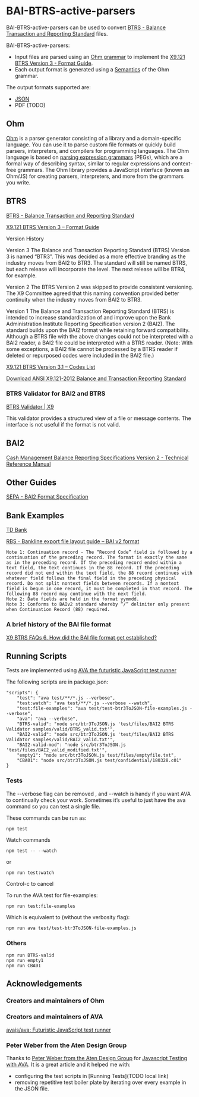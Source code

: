 # BAI-BTRS-active-parsers

BAI-BTRS-active-parsers can be used to convert [BTRS - Balance Transaction and Reporting Standard](https://x9.org/standards/btrs/) files.

BAI-BTRS-active-parsers:

- Input files are parsed using an [Ohm grammar](TODO) to implement the [X9.121 BTRS Version 3 - Format Guide](https://x9.org/wp-content/uploads/2017/05/X9.121-2016-BTRS-Version-3.0.pdf).
- Each output format is generated using a [Semantics](TODO) of the Ohm grammar.

The output formats supported are:

- [JSON](http://json.org/)
- PDF (TODO)

## Ohm

[Ohm](https://github.com/harc/ohm) is a parser generator consisting of a library and a domain-specific language.
You can use it to parse custom file formats or quickly build parsers, interpreters, and compilers for programming languages.
The Ohm language is based on [parsing expression grammars](http://en.wikipedia.org/wiki/Parsing_expression_grammar) (PEGs),
which are a formal way of describing syntax, similar to regular expressions and context-free grammars.
The Ohm library provides a JavaScript interface (known as Ohm/JS) for creating parsers, interpreters, and more from the grammars you write.

## BTRS

[BTRS - Balance Transaction and Reporting Standard](https://x9.org/standards/btrs/)

[X9.121 BTRS Version 3 – Format Guide](https://x9.org/wp-content/uploads/2017/05/X9.121-2016-BTRS-Version-3.0.pdf)

Version History

Version 3
The Balance and Transaction Reporting Standard (BTRS) Version 3 is named “BTR3”. This was decided as a more effective branding as the industry moves from BAI2 to BTR3. The standard will still be named BTRS, but each release will incorporate the level. The next release will be BTR4, for example.

Version 2
The BTRS Version 2 was skipped to provide consistent versioning. The X9 Committee agreed that this naming convention provided better continuity when the industry moves from BAI2 to BTR3.

Version 1
The Balance and Transaction Reporting Standard (BTRS) is intended to increase standardization of and improve upon the Bank Administration Institute Reporting Specification version 2 (BAI2).
The standard builds upon the BAI2 format while retaining forward compatibility. Although a BTRS file with the above changes could not be interpreted with a BAI2 reader, a BAI2 file could be interpreted with a BTRS reader. (Note: With some exceptions, a BAI2 file cannot be processed by a BTRS reader if deleted or repurposed codes were included in the BAI2 file.)

[X9.121 BTRS Version 3.1 – Codes List](https://x9.org/wp-content/uploads/2013/10/X9-121-2017-BTRS-Version-3-1-Type-Codes.xlsx)

[Download ANSI X9.121-2012 Balance and Transaction Reporting Standard](https://x9.org/standards/btrs/download-btrs/)

### BTRS Validator for BAI2 and BTRS

[BTRS Validator | X9](https://x9.org/standards/btrs/btrs-validator/)

This validator provides a structured view of a file or message contents. The interface is not useful if the format is not valid.

## BAI2

[Cash Management Balance Reporting Specifications Version 2 - Technical Reference Manual](https://www.bai.org/docs/default-source/libraries/site-general-downloads/cash_management_2005.pdf)

## Other Guides

[SEPA - BAI2 Format Specification](http://www.sepaforcorporates.com/swift-for-corporates/bai2-format-specification/)

## Bank Examples

[TD Bank](https://www.tdcommercialbanking.com/document/PDF/bai.pdf)

[RBS - Bankline export file layout guide – BAI v2 format](https://www.business.rbs.co.uk/content/dam/rbs_co_uk/Business_and_Content/PDFs/Export-file-layout-guide-BAI-v2-format.pdf)

    Note 1: Continuation record - The “Record Code” field is followed by a continuation of the preceding record. The format is exactly the same as in the preceding record. If the preceding record ended within a text field, the text continues in the 88 record. If the preceding record did not end within the text field, the 88 record continues with whatever field follows the final field in the preceding physical record. Do not split nontext fields between records. If a nontext field is begun in one record, it must be completed in that record. The following 88 record may continue with the next field.
    Note 2: Date fields are held in the format yymmdd.
    Note 3: Conforms to BAIv2 standard whereby “/” delimiter only present when Continuation Record (88) required.

### A brief history of the BAI file format

[X9 BTRS FAQs 6. How did the BAI file format get established?](https://x9.org/standards/btrs/faqs/)

## Running Scripts

Tests are implemented using [AVA the futuristic JavaScript test runner](https://github.com/avajs/ava)

The following scripts are in package.json:

    "scripts": {
        "test": "ava test/**/*.js --verbose",
        "test:watch": "ava test/**/*.js --verbose --watch",
        "test:file-examples": "ava test/test-btr3ToJSON-file-examples.js --verbose",
        "ava": "ava --verbose",
        "BTRS-valid": "node src/btr3ToJSON.js 'test/files/BAI2 BTRS Validator samples/valid/BTRS_valid.txt'",
        "BAI2-valid": "node src/btr3ToJSON.js 'test/files/BAI2 BTRS Validator samples/valid/BAI2_valid.txt'",
        "BAI2-valid-mod": "node src/btr3ToJSON.js 'test/files/BAI2_valid_modified.txt'",
        "empty1": "node src/btr3ToJSON.js test/files/emptyfile.txt",
        "CBA01": "node src/btr3ToJSON.js test/confidential/180328.c01"
    }

### Tests

The --verbose flag can be removed
, and --watch is handy if you want AVA to continually check your work. Sometimes it’s useful to just have the ava command so you can test a single file.

These commands can be run as:

    npm test

Watch commands

    npm test -- --watch

or

    npm run test:watch

Control-c to cancel

To run the AVA test for file-examples:

    npm run test:file-examples

Which is equivalent to (without the verbosity flag):

    npm run ava test/test-btr3ToJSON-file-examples.js

### Others

    npm run BTRS-valid
    npm run empty1
    npm run CBA01

## Acknowledgements

### Creators and maintainers of Ohm

### Creators and maintainers of AVA

[avajs/ava: Futuristic JavaScript test runner](https://github.com/avajs/ava)

### Peter Weber from the Aten Design Group

Thanks to [Peter Weber from the Aten Design Group](https://atendesigngroup.com/about/peter-weber) for [Javascript Testing with AVA](https://atendesigngroup.com/blog/javascript-testing-ava).
It is a great article and it helped me with:

- configuring the test scripts in [Running Tests](TODO local link)
- removing repetitive test boiler plate by iterating over every example in the JSON file.